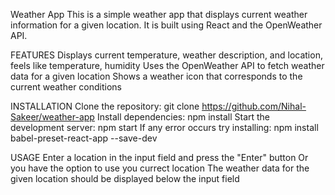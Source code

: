 Weather App
This is a simple weather app that displays current weather information for a given location. It is built using React and the OpenWeather API.

FEATURES 
Displays current temperature, weather description, and location, feels like temperature, humidity
Uses the OpenWeather API to fetch weather data for a given location
Shows a weather icon that corresponds to the current weather conditions

INSTALLATION 
Clone the repository: git clone https://github.com/Nihal-Sakeer/weather-app
Install dependencies: npm install
Start the development server: npm start
If any error occurs try installing: npm install babel-preset-react-app --save-dev

USAGE 
Enter a location in the input field and press the "Enter" button
Or you have the option to use you currect location
The weather data for the given location should be displayed below the input field
